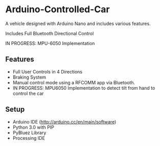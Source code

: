 # Arduino-Controlled-Car
A vehicle designed with Arduino Nano and includes various features.

Includes Full Bluetooth Directional Control

IN PROGRESS: MPU-6050 Implementation


## Features

- Full User Controls in 4 Directions
- Braking System
- Manual control mode using a RFCOMM app via Bluetooth.
- IN PROGRESS: MPU6050 Implementation to detect tilt from hand to control the car

## Setup

*	Arduino IDE (http://arduino.cc/en/main/software)
* Python 3.0 with PIP
* PyBluez Library
* Processing IDE 
